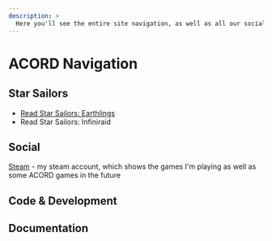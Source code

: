 ```yaml
---
description: >
  Here you'll see the entire site navigation, as well as all our social links and tutorials on code development
---
```


# ACORD Navigation

## Star Sailors

* [Read Star Sailors: Earthlings](http://acord-robotics.github.io/starsailors/starsailors)
* Read Star Sailors: Infiniraid

## Social
[Steam](http://steamcommunity.com/id/droidology) - my steam account, which shows the games I'm playing as well as some ACORD games in the future

## Code & Development

## Documentation
